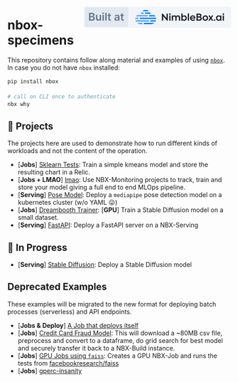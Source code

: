 <a href="https://nimblebox.ai/" target="_blank"><img src="./assets/built_at_nbx.svg" align="right"></a>

# nbox-specimens

This repository contains follow along material and examples of using [`nbox`](https://github.com/NimbleBoxAI/nbox). In case you do not have `nbox` installed:

```bash
pip install nbox

# call on CLI once to authenticate
nbx why
```

## 🌳 Projects

The projects here are used to demonstrate how to run different kinds of workloads and not the content of the operation.

- [**Jobs**] [Sklearn Tests](./sklearn_tests/): Train a simple kmeans model and store the resulting chart in a Relic.
- [**Jobs + LMAO**] [lmao](./lmao/): Use NBX-Monitoring projects to track, train and store your model giving a full end to end MLOps pipeline.
- [**Serving**] [Pose Model](./posemodel/): Deploy a `mediapipe` pose detection model on a kubernetes cluster (w/o YAML 😛)
- [**Jobs**] [Dreambooth Trainer](./dreambooth/): [**GPU**] Train a Stable Diffusion model on a small dataset.
- [**Serving**] [FastAPI](./fastapi_serving/): Deploy a FastAPI server on a NBX-Serving

## 🚧 In Progress

- [**Serving**] [Stable Diffusion](./stable_diff/): Deploy a Stable Diffusion model

## Deprecated Examples

These examples will be migrated to the new format for deploying batch processes (serverless) and API endpoints.

- [**Jobs & Deploy**] [A Job that deploys itself](./deploy_itself/)
- [**Jobs**] [Credit Card Fraud Model](./jobs_credit_card_fraud/): This will download a ~80MB csv file, preprocess and convert to a dataframe, do grid search for best model and securely transfer it back to a NBX-Build instance.
- [**Jobs**] [GPU Jobs using `faiss`](./jobs_faiss_gpu/): Creates a GPU NBX-Job and runs the tests from [facebookresearch/faiss](https://github.com/facebookresearch/faiss)
- [**Jobs**] [gperc-insanity](./gperc-insanity/)
